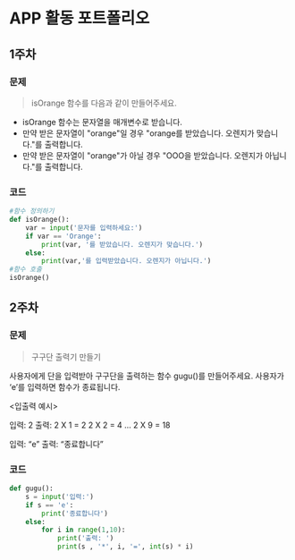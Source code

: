# APP 활동 포트폴리오

## 1주차

### 문제

> isOrange 함수를 다음과 같이 만들어주세요.

- isOrange 함수는 문자열을 매개변수로 받습니다.
- 만약 받은 문자열이 "orange"일 경우 "orange를 받았습니다. 오렌지가 맞습니다."를 출력합니다.
- 만약 받은 문자열이 "orange"가 아닐 경우 "OOO을 받았습니다. 오렌지가 아닙니다."를 출력합니다.

### 코드

```python
#함수 정의하기
def isOrange():
    var = input('문자를 입력하세요:')
    if var == 'Orange':
        print(var, '를 받았습니다. 오렌지가 맞습니다.')
    else:
        print(var,'를 입력받았습니다. 오렌지가 아닙니다.')
#함수 호출
isOrange()
```

## 2주차

### 문제

> 구구단 출력기 만들기

사용자에게 단을 입력받아 구구단을 출력하는 함수 gugu()를 만들어주세요. 사용자가 ‘e’를 입력하면 함수가 종료됩니다.

<입출력 예시>

입력: 2
출력:
2 X 1 = 2
2 X 2 = 4
…
2 X 9 = 18

입력: “e”
출력: “종료합니다”

### 코드

```python
def gugu():
    s = input('입력:')
    if s == 'e':
        print('종료합니다')
    else:
        for i in range(1,10):
            print('출력: ')
            print(s , '*', i, '=', int(s) * i)
```
